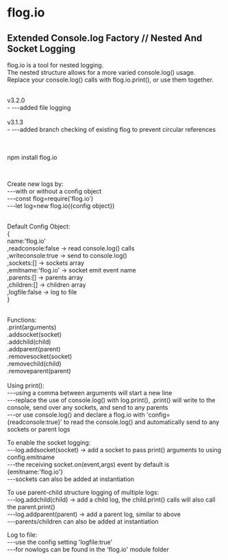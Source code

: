 # flog.io
Extended Console.log Factory // Nested And Socket Logging<br/>
-
flog.io is a tool for nested logging.<br/>
The nested structure allows for a more varied console.log() usage.<br/>
Replace your console.log() calls with flog.io.print(), or use them together.<br/>

<br/>
v3.2.0<br/>
-
---added file logging<br/>

<br/>
v3.1.3<br/>
-
---added branch checking of existing flog to prevent circular references<br/>
<br/><br/>

npm install flog.io

<br/>

Create new logs by:<br/>
---with or without a config object<br/>
---const flog=require('flog.io')<br/>
---let log=new flog.io({config object})<br/>
<br/>

Default Config Object:<br/>
{<br/>
name:'flog.io'<br/>
,readconsole:false   -> read console.log() calls<br/>
,writeconsole:true   -> send to console.log()<br/>
,sockets:[]   -> sockets array<br/>
,emitname:'flog.io'   -> socket emit event name<br/>
,parents:[]   -> parents array<br/>
,children:[]   -> children array<br/>
,logfile:false   -> log to file<br/>
}<br/>
<br/>

Functions:<br/>
.print(arguments)<br/>
.addsocket(socket)<br/>
.addchild(child)<br/>
.addparent(parent)<br/>
.removesocket(socket)<br/>
.removechild(child)<br/>
.removeparent(parent)<br/>
<br/>
Using print():<br/>
---using a comma between arguments will start a new line<br/>
---replace the use of console.log() with log.print(), .print() will write to the console, send over any sockets, and send to any parents<br/>
---or use console.log() and declare a flog.io with 'config={readconsole:true}' to read the console.log() and automatically send to any sockets or parent logs<br/>

To enable the socket logging:<br/>
---log.addsocket(socket) -> add a socket to pass print() arguments to using config.emitname<br/>
---the receiving socket.on(event,args) event by default is {emitname:'flog.io'}<br/>
---sockets can also be added at instantiation<br/>

To use parent-child structure logging of multiple logs:<br/>
---log.addchild(child) -> add a child log, the child.print() calls will also call the parent.print()<br/>
---log.addparent(parent) -> add a parent log, similar to above<br/>
---parents/children can also be added at instantiation<br/>

Log to file:<br/>
---use the config setting 'logfile:true'<br/>
---for nowlogs can be found in the 'flog.io' module folder<br/>